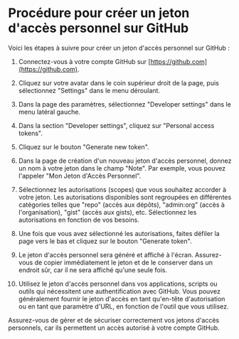 # Procédure pour créer un jeton d'accès personnel sur GitHub

Voici les étapes à suivre pour créer un jeton d'accès personnel sur GitHub :

1. Connectez-vous à votre compte GitHub sur [https://github.com](https://github.com).

2. Cliquez sur votre avatar dans le coin supérieur droit de la page, puis sélectionnez "Settings" dans le menu déroulant.

3. Dans la page des paramètres, sélectionnez "Developer settings" dans le menu latéral gauche.

4. Dans la section "Developer settings", cliquez sur "Personal access tokens".

5. Cliquez sur le bouton "Generate new token".

6. Dans la page de création d'un nouveau jeton d'accès personnel, donnez un nom à votre jeton dans le champ "Note". Par exemple, vous pouvez l'appeler "Mon Jeton d'Accès Personnel".

7. Sélectionnez les autorisations (scopes) que vous souhaitez accorder à votre jeton. Les autorisations disponibles sont regroupées en différentes catégories telles que "repo" (accès aux dépôts), "admin:org" (accès à l'organisation), "gist" (accès aux gists), etc. Sélectionnez les autorisations en fonction de vos besoins.

8. Une fois que vous avez sélectionné les autorisations, faites défiler la page vers le bas et cliquez sur le bouton "Generate token".

9. Le jeton d'accès personnel sera généré et affiché à l'écran. Assurez-vous de copier immédiatement le jeton et de le conserver dans un endroit sûr, car il ne sera affiché qu'une seule fois.

10. Utilisez le jeton d'accès personnel dans vos applications, scripts ou outils qui nécessitent une authentification avec GitHub. Vous pouvez généralement fournir le jeton d'accès en tant qu'en-tête d'autorisation ou en tant que paramètre d'URL, en fonction de l'outil que vous utilisez.

Assurez-vous de gérer et de sécuriser correctement vos jetons d'accès personnels, car ils permettent un accès autorisé à votre compte GitHub.




